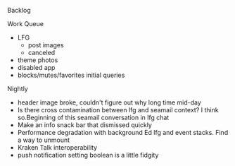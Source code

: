Backlog

Work Queue
* LFG
  * post images
  * canceled
* theme photos
* disabled app
* blocks/mutes/favorites initial queries

Nightly
* header image broke, couldn't figure out why long time mid-day
* Is there cross contamination between lfg and seamail context? I think so.Beginning of this seamail conversation in lfg chat
* Make an info snack bar that dismissed quickly
* Performance degradation with background Ed lfg and event stacks. Find a way to unmount
* Kraken Talk interoperability
* push notification setting boolean is a little fidgity 
